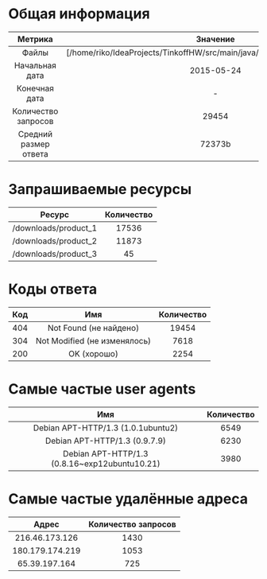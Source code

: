 # Общая информация

|        Метрика        |                                   Значение                                    |
|:---------------------:|:-----------------------------------------------------------------------------:|
|         Файлы         | [/home/riko/IdeaProjects/TinkoffHW/src/main/java/edu/project3/nginx_logs.txt] |
|    Начальная дата     |                                  2015-05-24                                   |
|     Конечная дата     |                                       -                                       |
|  Количество запросов  |                                     29454                                     |
| Средний размер ответа |                                    72373b                                     | 

# Запрашиваемые ресурсы

|        Ресурс        | Количество |
|:--------------------:|:----------:|
| /downloads/product_1 |   17536    |
| /downloads/product_2 |   11873    |
| /downloads/product_3 |     45     |

# Коды ответа

| Код |             Имя              | Количество |
|:---:|:----------------------------:|:----------:|
| 404 |    Not Found (не найдено)    |   19454    |
| 304 | Not Modified (не изменялось) |    7618    |
| 200 |         OK (хорошо)          |    2254    |

# Самые частые user agents

|                      Имя                      | Количество |
|:---------------------------------------------:|:----------:|
|      Debian APT-HTTP/1.3 (1.0.1ubuntu2)       |    6549    |
|         Debian APT-HTTP/1.3 (0.9.7.9)         |    6230    |
| Debian APT-HTTP/1.3 (0.8.16~exp12ubuntu10.21) |    3980    |

# Самые частые удалённые адреса

|      Адрес      | Количество запросов |
|:---------------:|:-------------------:|
| 216.46.173.126  |        1430         |
| 180.179.174.219 |        1053         |
|  65.39.197.164  |         725         |
